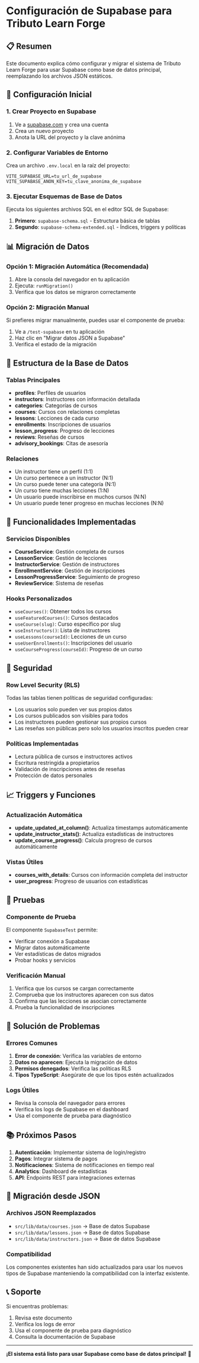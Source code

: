 # Configuración de Supabase para Tributo Learn Forge

## 📋 Resumen

Este documento explica cómo configurar y migrar el sistema de Tributo Learn Forge para usar Supabase como base de datos principal, reemplazando los archivos JSON estáticos.

## 🚀 Configuración Inicial

### 1. Crear Proyecto en Supabase

1. Ve a [supabase.com](https://supabase.com) y crea una cuenta
2. Crea un nuevo proyecto
3. Anota la URL del proyecto y la clave anónima

### 2. Configurar Variables de Entorno

Crea un archivo `.env.local` en la raíz del proyecto:

```env
VITE_SUPABASE_URL=tu_url_de_supabase
VITE_SUPABASE_ANON_KEY=tu_clave_anonima_de_supabase
```

### 3. Ejecutar Esquemas de Base de Datos

Ejecuta los siguientes archivos SQL en el editor SQL de Supabase:

1. **Primero**: `supabase-schema.sql` - Estructura básica de tablas
2. **Segundo**: `supabase-schema-extended.sql` - Índices, triggers y políticas

## 📊 Migración de Datos

### Opción 1: Migración Automática (Recomendada)

1. Abre la consola del navegador en tu aplicación
2. Ejecuta: `runMigration()`
3. Verifica que los datos se migraron correctamente

### Opción 2: Migración Manual

Si prefieres migrar manualmente, puedes usar el componente de prueba:

1. Ve a `/test-supabase` en tu aplicación
2. Haz clic en "Migrar datos JSON a Supabase"
3. Verifica el estado de la migración

## 🔧 Estructura de la Base de Datos

### Tablas Principales

- **profiles**: Perfiles de usuarios
- **instructors**: Instructores con información detallada
- **categories**: Categorías de cursos
- **courses**: Cursos con relaciones completas
- **lessons**: Lecciones de cada curso
- **enrollments**: Inscripciones de usuarios
- **lesson_progress**: Progreso de lecciones
- **reviews**: Reseñas de cursos
- **advisory_bookings**: Citas de asesoría

### Relaciones

- Un instructor tiene un perfil (1:1)
- Un curso pertenece a un instructor (N:1)
- Un curso puede tener una categoría (N:1)
- Un curso tiene muchas lecciones (1:N)
- Un usuario puede inscribirse en muchos cursos (N:N)
- Un usuario puede tener progreso en muchas lecciones (N:N)

## 🎯 Funcionalidades Implementadas

### Servicios Disponibles

- **CourseService**: Gestión completa de cursos
- **LessonService**: Gestión de lecciones
- **InstructorService**: Gestión de instructores
- **EnrollmentService**: Gestión de inscripciones
- **LessonProgressService**: Seguimiento de progreso
- **ReviewService**: Sistema de reseñas

### Hooks Personalizados

- `useCourses()`: Obtener todos los cursos
- `useFeaturedCourses()`: Cursos destacados
- `useCourse(slug)`: Curso específico por slug
- `useInstructors()`: Lista de instructores
- `useLessons(courseId)`: Lecciones de un curso
- `useUserEnrollments()`: Inscripciones del usuario
- `useCourseProgress(courseId)`: Progreso de un curso

## 🔐 Seguridad

### Row Level Security (RLS)

Todas las tablas tienen políticas de seguridad configuradas:

- Los usuarios solo pueden ver sus propios datos
- Los cursos publicados son visibles para todos
- Los instructores pueden gestionar sus propios cursos
- Las reseñas son públicas pero solo los usuarios inscritos pueden crear

### Políticas Implementadas

- Lectura pública de cursos e instructores activos
- Escritura restringida a propietarios
- Validación de inscripciones antes de reseñas
- Protección de datos personales

## 📈 Triggers y Funciones

### Actualización Automática

- **update_updated_at_column()**: Actualiza timestamps automáticamente
- **update_instructor_stats()**: Actualiza estadísticas de instructores
- **update_course_progress()**: Calcula progreso de cursos automáticamente

### Vistas Útiles

- **courses_with_details**: Cursos con información completa del instructor
- **user_progress**: Progreso de usuarios con estadísticas

## 🧪 Pruebas

### Componente de Prueba

El componente `SupabaseTest` permite:

- Verificar conexión a Supabase
- Migrar datos automáticamente
- Ver estadísticas de datos migrados
- Probar hooks y servicios

### Verificación Manual

1. Verifica que los cursos se cargan correctamente
2. Comprueba que los instructores aparecen con sus datos
3. Confirma que las lecciones se asocian correctamente
4. Prueba la funcionalidad de inscripciones

## 🚨 Solución de Problemas

### Errores Comunes

1. **Error de conexión**: Verifica las variables de entorno
2. **Datos no aparecen**: Ejecuta la migración de datos
3. **Permisos denegados**: Verifica las políticas RLS
4. **Tipos TypeScript**: Asegúrate de que los tipos estén actualizados

### Logs Útiles

- Revisa la consola del navegador para errores
- Verifica los logs de Supabase en el dashboard
- Usa el componente de prueba para diagnóstico

## 📚 Próximos Pasos

1. **Autenticación**: Implementar sistema de login/registro
2. **Pagos**: Integrar sistema de pagos
3. **Notificaciones**: Sistema de notificaciones en tiempo real
4. **Analytics**: Dashboard de estadísticas
5. **API**: Endpoints REST para integraciones externas

## 🔄 Migración desde JSON

### Archivos JSON Reemplazados

- `src/lib/data/courses.json` → Base de datos Supabase
- `src/lib/data/lessons.json` → Base de datos Supabase  
- `src/lib/data/instructors.json` → Base de datos Supabase

### Compatibilidad

Los componentes existentes han sido actualizados para usar los nuevos tipos de Supabase manteniendo la compatibilidad con la interfaz existente.

## 📞 Soporte

Si encuentras problemas:

1. Revisa este documento
2. Verifica los logs de error
3. Usa el componente de prueba para diagnóstico
4. Consulta la documentación de Supabase

---

**¡El sistema está listo para usar Supabase como base de datos principal!** 🎉
